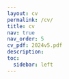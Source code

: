```yaml
---
layout: cv
permalink: /cv/
title: cv
nav: true
nav_order: 5
cv_pdf: 2024v5.pdf
description: 
toc:
  sidebar: left
---
```

